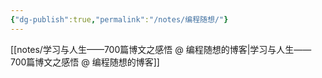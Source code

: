 ```yaml
---
{"dg-publish":true,"permalink":"/notes/编程随想/"}
---
```


[[notes/学习与人生——700篇博文之感悟 @ 编程随想的博客\|学习与人生——700篇博文之感悟 @ 编程随想的博客]]